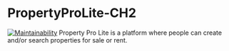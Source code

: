 # PropertyProLite-CH2
[![Maintainability](https://api.codeclimate.com/v1/badges/812647c493bd04982407/maintainability)](https://codeclimate.com/github/BurnerB/PropertyProLite-CH2/maintainability)
Property Pro Lite is a platform where people can create and/or search properties for sale or rent.